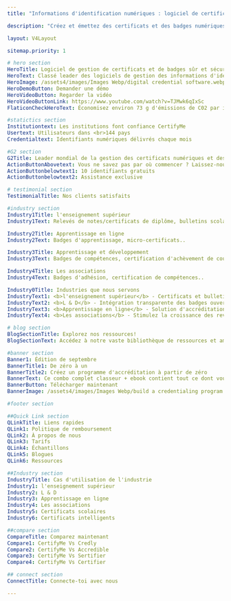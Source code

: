 ```yaml
---
title: "Informations d'identification numériques : logiciel de certificat et de badge vérifiables"

description: "Créez et émettez des certificats et des badges numériques avec CertifyMe et soyez sûr que vous disposez de la technologie la plus simple et du meilleur support du secteur."

layout: V4Layout

sitemap.priority: 1

# hero section 
HeroTitle: Logiciel de gestion de certificats et de badges sûr et sécurisé pour les programmes d'apprentissage
HeroText: Classé leader des logiciels de gestion des informations d'identification numériques dans le secteur de l'éducation - G2, TrustRadius, Capterra
HeroImage: /assets4/images/Images Webp/digital credential software.webp
HeroDemoButton: Demander une démo
HeroVideoButton: Regarder la vidéo
HeroVideoButtonLink: https://www.youtube.com/watch?v=TJMwk6qIxSc
FlaticonCheckHeroText: Économisez environ 73 g d'émissions de C02 par identifiant en utilisant les badges vérifiables de CertifyMe.

#statictics section
Institutiontext: Les institutions font confiance CertifyMe
Usertext: Utilisateurs dans <br>144 pays
Credentialtext: Identifiants numériques délivrés chaque mois

#G2 section
G2Title: Leader mondial de la gestion des certificats numériques et des badges
ActionButtonAbovetext: Vous ne savez pas par où commencer ? Laissez-nous vous guider dans la bonne direction !
ActionButtonbelowtext1: 10 identifiants gratuits
ActionButtonbelowtext2: Assistance exclusive

# testimonial section
TestimonialTitle: Nos clients satisfaits

#industry section
Industry1Title: l'enseignement supérieur
Industry1Text: Relevés de notes/certificats de diplôme, bulletins scolaires..

Industry2Title: Apprentissage en ligne
Industry2Text: Badges d'apprentissage, micro-certificats..

Industry3Title: Apprentissage et développement
Industry3Text: Badges de compétences, certification d'achèvement de cours..

Industry4Title: Les associations
Industry4Text: Badges d'adhésion, certification de compétences..

Industry0Title: Industries que nous servons
IndustryText1: <b>l'enseignement supérieur</b> - Certificats et bulletins numériques sécurisés, portables et personnalisés pour stimuler l'engagement des étudiants.
IndustryText2: <b>L & D</b> - Intégration transparente des badges ouverts dans les programmes de formation en entreprise pour de meilleurs résultats commerciaux.
IndustryText3: <b>Apprentissage en ligne</b> - Solution d'accréditation entièrement personnalisée pour les plateformes d'apprentissage afin d'améliorer la notoriété de la marque et les taux d'achèvement des cours.
IndustryText4: <b>Les associations</b> - Stimulez la croissance des revenus et attirez des membres de manière organique grâce aux badges et certificats numériques.

# blog section
BlogSectionTitle: Explorez nos ressources!
BlogSectionText: Accédez à notre vaste bibliothèque de ressources et améliorez votre parcours d'identification numérique.

#banner section
Banner1: Édition de septembre
BannerTitle1: De zéro à un
BannerTitle2: Créez un programme d'accréditation à partir de zéro
BannerText: Ce combo complet classeur + ebook contient tout ce dont vous avez besoin pour créer un programme d'accréditation à partir de zéro.
BannerButton: Télécharger maintenant
BannerImage: /assets4/images/Images Webp/build a credentialing program.webp

#footer section

##Quick Link section
QLinkTitle: Liens rapides
QLink1: Politique de remboursement
QLink2: À propos de nous
QLink3: Tarifs
QLink4: Échantillons
QLink5: Blogues
QLink6: Ressources

##Industry section
IndustryTitle: Cas d'utilisation de l'industrie
Industry1: l'enseignement supérieur
Industry2: L & D
Industry3: Apprentissage en ligne
Industry4: Les associations
Industry5: Certificats scolaires
Industry6: Certificats intelligents

##compare section
CompareTitle: Comparez maintenant
Compare1: CertifyMe Vs Credly
Compare2: CertifyMe Vs Accredible
Compare3: CertifyMe Vs Sertifier
Compare4: CertifyMe Vs Certifier

## connect section
ConnectTitle: Connecte-toi avec nous

---
```

